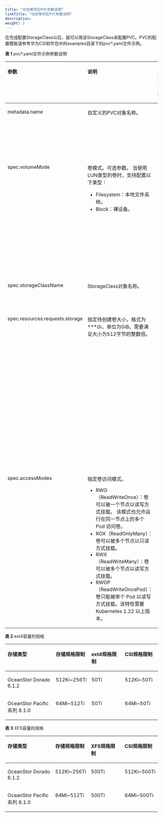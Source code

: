 ```yaml
---
title: "动态卷供应PVC参数说明"
linkTitle: "动态卷供应PVC参数说明"
description: 
weight: 3
---
```


在完成配置StorageClass以后，就可以用该StorageClass来配置PVC。PVC的配置模板请参考华为CSI软件包中的examples目录下的pvc\*.yaml文件示例。

**表 1**  pvc\*.yaml文件示例参数说明

<a name="zh-cn_topic_0150885187_table195731435604"></a>
<table><thead align="left"><tr id="zh-cn_topic_0150885187_row35732351904"><th class="cellrowborder" valign="top" width="15.721572157215721%" id="mcps1.2.6.1.1"><p id="zh-cn_topic_0150885187_p1257333517017"><a name="zh-cn_topic_0150885187_p1257333517017"></a><a name="zh-cn_topic_0150885187_p1257333517017"></a>参数</p>
</th>
<th class="cellrowborder" valign="top" width="24.652465246524653%" id="mcps1.2.6.1.2"><p id="zh-cn_topic_0150885187_p1457323512015"><a name="zh-cn_topic_0150885187_p1457323512015"></a><a name="zh-cn_topic_0150885187_p1457323512015"></a>说明</p>
</th>
<th class="cellrowborder" valign="top" width="6.9006900690069015%" id="mcps1.2.6.1.3"><p id="p1173514981420"><a name="p1173514981420"></a><a name="p1173514981420"></a>必选参数</p>
</th>
<th class="cellrowborder" valign="top" width="8.8008800880088%" id="mcps1.2.6.1.4"><p id="p1589881291419"><a name="p1589881291419"></a><a name="p1589881291419"></a>默认值</p>
</th>
<th class="cellrowborder" valign="top" width="43.92439243924392%" id="mcps1.2.6.1.5"><p id="zh-cn_topic_0150885187_p85734352017"><a name="zh-cn_topic_0150885187_p85734352017"></a><a name="zh-cn_topic_0150885187_p85734352017"></a>备注</p>
</th>
</tr>
</thead>
<tbody><tr id="zh-cn_topic_0150885187_row5573635907"><td class="cellrowborder" valign="top" width="15.721572157215721%" headers="mcps1.2.6.1.1 "><p id="zh-cn_topic_0150885187_p3573335305"><a name="zh-cn_topic_0150885187_p3573335305"></a><a name="zh-cn_topic_0150885187_p3573335305"></a>metadata.name</p>
</td>
<td class="cellrowborder" valign="top" width="24.652465246524653%" headers="mcps1.2.6.1.2 "><p id="zh-cn_topic_0150885187_p205736355017"><a name="zh-cn_topic_0150885187_p205736355017"></a><a name="zh-cn_topic_0150885187_p205736355017"></a>自定义的PVC对象名称。</p>
</td>
<td class="cellrowborder" valign="top" width="6.9006900690069015%" headers="mcps1.2.6.1.3 "><p id="p7736109151413"><a name="p7736109151413"></a><a name="p7736109151413"></a>是</p>
</td>
<td class="cellrowborder" valign="top" width="8.8008800880088%" headers="mcps1.2.6.1.4 "><p id="p1589841231412"><a name="p1589841231412"></a><a name="p1589841231412"></a>-</p>
</td>
<td class="cellrowborder" valign="top" width="43.92439243924392%" headers="mcps1.2.6.1.5 "><p id="zh-cn_topic_0150885187_p179301591191"><a name="zh-cn_topic_0150885187_p179301591191"></a><a name="zh-cn_topic_0150885187_p179301591191"></a>以Kubernetes v1.22.1为例，支持数字、小写字母、中划线（-）和点（.）的组合，并且必须以字母数字开头和结尾。</p>
</td>
</tr>
<tr id="zh-cn_topic_0150885187_row696316316238"><td class="cellrowborder" valign="top" width="15.721572157215721%" headers="mcps1.2.6.1.1 "><p id="zh-cn_topic_0150885187_p1896393118231"><a name="zh-cn_topic_0150885187_p1896393118231"></a><a name="zh-cn_topic_0150885187_p1896393118231"></a>spec.volumeMode</p>
</td>
<td class="cellrowborder" valign="top" width="24.652465246524653%" headers="mcps1.2.6.1.2 "><p id="p1610614478451"><a name="p1610614478451"></a><a name="p1610614478451"></a>卷模式。可选参数。 当使用LUN类型的卷时，支持配置以下类型：</p>
<a name="ul823916101324"></a><a name="ul823916101324"></a><ul id="ul823916101324"><li>Filesystem：本地文件系统。</li><li>Block：裸设备。</li></ul>
</td>
<td class="cellrowborder" valign="top" width="6.9006900690069015%" headers="mcps1.2.6.1.3 "><p id="p1373612911410"><a name="p1373612911410"></a><a name="p1373612911410"></a>否</p>
</td>
<td class="cellrowborder" valign="top" width="8.8008800880088%" headers="mcps1.2.6.1.4 "><p id="p0898191211148"><a name="p0898191211148"></a><a name="p0898191211148"></a>Filesystem</p>
</td>
<td class="cellrowborder" valign="top" width="43.92439243924392%" headers="mcps1.2.6.1.5 "><p id="p62045214421"><a name="p62045214421"></a><a name="p62045214421"></a>该参数在挂载PV时生效，默认为Filesystem。</p>
<a name="ul1518211174214"></a><a name="ul1518211174214"></a><ul id="ul1518211174214"><li>Filesystem表示在容器通过一个本地文件系统访问PV，本地文件系统类型为指定StorageClass中的fsType字段指定, Dtree类型存储也使用此参数进行描述。</li><li>Block表示使用裸卷的方式访问访问PV。</li></ul>
</td>
</tr>
<tr id="zh-cn_topic_0150885187_row25733352019"><td class="cellrowborder" valign="top" width="15.721572157215721%" headers="mcps1.2.6.1.1 "><p id="zh-cn_topic_0150885187_p357320351304"><a name="zh-cn_topic_0150885187_p357320351304"></a><a name="zh-cn_topic_0150885187_p357320351304"></a>spec.storageClassName</p>
</td>
<td class="cellrowborder" valign="top" width="24.652465246524653%" headers="mcps1.2.6.1.2 "><p id="zh-cn_topic_0150885187_p135732351909"><a name="zh-cn_topic_0150885187_p135732351909"></a><a name="zh-cn_topic_0150885187_p135732351909"></a>StorageClass对象名称。</p>
</td>
<td class="cellrowborder" valign="top" width="6.9006900690069015%" headers="mcps1.2.6.1.3 "><p id="p127361496143"><a name="p127361496143"></a><a name="p127361496143"></a>是</p>
</td>
<td class="cellrowborder" valign="top" width="8.8008800880088%" headers="mcps1.2.6.1.4 "><p id="p1989831211414"><a name="p1989831211414"></a><a name="p1989831211414"></a>-</p>
</td>
<td class="cellrowborder" valign="top" width="43.92439243924392%" headers="mcps1.2.6.1.5 "><p id="p1521791621216"><a name="p1521791621216"></a><a name="p1521791621216"></a>业务需要的StorageClass对象名称。</p>
</td>
</tr>
<tr id="zh-cn_topic_0150885187_row1157316351102"><td class="cellrowborder" valign="top" width="15.721572157215721%" headers="mcps1.2.6.1.1 "><p id="zh-cn_topic_0150885187_p9573035309"><a name="zh-cn_topic_0150885187_p9573035309"></a><a name="zh-cn_topic_0150885187_p9573035309"></a>spec.resources.requests.storage</p>
</td>
<td class="cellrowborder" valign="top" width="24.652465246524653%" headers="mcps1.2.6.1.2 "><p id="zh-cn_topic_0150885187_p1573183510015"><a name="zh-cn_topic_0150885187_p1573183510015"></a><a name="zh-cn_topic_0150885187_p1573183510015"></a>指定待创建卷大小，格式为***Gi，单位为GiB。需要满足大小为512字节的整数倍。</p>
</td>
<td class="cellrowborder" valign="top" width="6.9006900690069015%" headers="mcps1.2.6.1.3 "><p id="p87363981412"><a name="p87363981412"></a><a name="p87363981412"></a>是</p>
</td>
<td class="cellrowborder" valign="top" width="8.8008800880088%" headers="mcps1.2.6.1.4 "><p id="p489841251410"><a name="p489841251410"></a><a name="p489841251410"></a>10Gi</p>
</td>
<td class="cellrowborder" valign="top" width="43.92439243924392%" headers="mcps1.2.6.1.5 "><p id="p1525217519276"><a name="p1525217519276"></a><a name="p1525217519276"></a>PVC容量的规格取决于存储规格限制和主机规格限制。以OceanStor Dorado 6.1.2/OceanStor Pacific系列 8.1.0对接CentOS 7为例，当使用的是ext4文件系统时，容量限制见<a href="#zh-cn_topic_0150885187_table178824527142">表2</a>；当使用的是XFS文件系统时，容量限制见<a href="#zh-cn_topic_0150885187_table101951367104">表3</a>。如果使用的是NFS或者裸设备，容量需满足使用的华为存储设备型号和版本所要求的规格约束。</p>
<p id="p63667162711"><a name="p63667162711"></a><a name="p63667162711"></a>如果PVC容量不在规格范围内，可能会由于存储规格限制或主机文件系统规格限制导致创建PVC或Pod失败。</p>
</td>
</tr>
<tr id="zh-cn_topic_0150885187_row6573635502"><td class="cellrowborder" valign="top" width="15.721572157215721%" headers="mcps1.2.6.1.1 "><p id="zh-cn_topic_0150885187_p1657333515012"><a name="zh-cn_topic_0150885187_p1657333515012"></a><a name="zh-cn_topic_0150885187_p1657333515012"></a>spec.accessModes</p>
</td>
<td class="cellrowborder" valign="top" width="24.652465246524653%" headers="mcps1.2.6.1.2 "><p id="p51122302293"><a name="p51122302293"></a><a name="p51122302293"></a>指定卷访问模式。</p>
<a name="ul69743301323"></a><a name="ul69743301323"></a><ul id="ul69743301323"><li><span>RWO</span>（ReadWriteOnce）：卷可以被一个节点以读写方式挂载。 该模式也允许运行在同一节点上的多个 Pod 访问卷。</li><li><span>ROX</span>（ReadOnlyMany）：卷可以被多个节点以只读方式挂载。</li><li><span>RWX</span>（ReadWriteMany）：卷可以被多个节点以读写方式挂载。</li><li><span>RWOP</span>（ReadWriteOncePod）：卷只能被单个 Pod 以读写方式挂载。该特性需要 Kubernetes 1.22 以上版本。</li></ul>
</td>
<td class="cellrowborder" valign="top" width="6.9006900690069015%" headers="mcps1.2.6.1.3 "><p id="p87361891145"><a name="p87361891145"></a><a name="p87361891145"></a>是</p>
</td>
<td class="cellrowborder" valign="top" width="8.8008800880088%" headers="mcps1.2.6.1.4 "><p id="p1589841251413"><a name="p1589841251413"></a><a name="p1589841251413"></a>ReadWriteOnce</p>
</td>
<td class="cellrowborder" valign="top" width="43.92439243924392%" headers="mcps1.2.6.1.5 "><a name="ul16793434324"></a><a name="ul16793434324"></a><ul id="ul16793434324"><li><span>RWO/ROX/RWOP：</span>所有类型卷均支持，<span>RWOP</span>需<span>Kubernetes 1.22</span>版本以上支持。请参考<a href="/css-docs/v4.5.0/common-operations/enabling-the-readwriteoncepod-feature-gate">开启ReadWriteOncePod功能门</a>章节，检查您的<span>Kubernetes</span>集群是否开启该特性。</li><li><span>RWX</span>支持情况如下：<a name="ul201701421154515"></a><a name="ul201701421154515"></a><ul id="ul201701421154515"><li><a href="/css-docs/v4.5.0/storage-backend-management/managing-storage-backends/creating-a-storage-backend/storage-backend-parameters#li277121152812">NAS存储</a>：所有卷均支持。</li><li><a href="/css-docs/v4.5.0/storage-backend-management/managing-storage-backends/creating-a-storage-backend/storage-backend-parameters#zh-cn_topic_0000001324610777_li5135242193418">SAN存储</a>：仅volumeMode设置为Block的卷支持。</li></ul>
</li></ul>
</td>
</tr>
</tbody>
</table>

**表 2**  ext4容量的规格

<a name="zh-cn_topic_0150885187_table178824527142"></a>
<table><thead align="left"><tr id="zh-cn_topic_0150885187_row12882145215140"><th class="cellrowborder" valign="top" width="33.23%" id="mcps1.2.5.1.1"><p id="zh-cn_topic_0150885187_p18826529140"><a name="zh-cn_topic_0150885187_p18826529140"></a><a name="zh-cn_topic_0150885187_p18826529140"></a>存储类型</p>
</th>
<th class="cellrowborder" valign="top" width="19.89%" id="mcps1.2.5.1.2"><p id="zh-cn_topic_0150885187_p28820526146"><a name="zh-cn_topic_0150885187_p28820526146"></a><a name="zh-cn_topic_0150885187_p28820526146"></a>存储规格限制</p>
</th>
<th class="cellrowborder" valign="top" width="23.44%" id="mcps1.2.5.1.3"><p id="zh-cn_topic_0150885187_p58821552161412"><a name="zh-cn_topic_0150885187_p58821552161412"></a><a name="zh-cn_topic_0150885187_p58821552161412"></a>ext4规格限制</p>
</th>
<th class="cellrowborder" valign="top" width="23.44%" id="mcps1.2.5.1.4"><p id="zh-cn_topic_0150885187_p9882252201418"><a name="zh-cn_topic_0150885187_p9882252201418"></a><a name="zh-cn_topic_0150885187_p9882252201418"></a>CSI规格限制</p>
</th>
</tr>
</thead>
<tbody><tr id="zh-cn_topic_0150885187_row11882205261417"><td class="cellrowborder" valign="top" width="33.23%" headers="mcps1.2.5.1.1 "><p id="zh-cn_topic_0150885187_p1788211526142"><a name="zh-cn_topic_0150885187_p1788211526142"></a><a name="zh-cn_topic_0150885187_p1788211526142"></a>OceanStor Dorado 6.1.2</p>
</td>
<td class="cellrowborder" valign="top" width="19.89%" headers="mcps1.2.5.1.2 "><p id="zh-cn_topic_0150885187_p265163441310"><a name="zh-cn_topic_0150885187_p265163441310"></a><a name="zh-cn_topic_0150885187_p265163441310"></a>512Ki~256Ti</p>
</td>
<td class="cellrowborder" valign="top" width="23.44%" headers="mcps1.2.5.1.3 "><p id="zh-cn_topic_0150885187_p1988245219141"><a name="zh-cn_topic_0150885187_p1988245219141"></a><a name="zh-cn_topic_0150885187_p1988245219141"></a><span>50Ti</span></p>
</td>
<td class="cellrowborder" valign="top" width="23.44%" headers="mcps1.2.5.1.4 "><p id="zh-cn_topic_0150885187_p15882185241416"><a name="zh-cn_topic_0150885187_p15882185241416"></a><a name="zh-cn_topic_0150885187_p15882185241416"></a>512Ki~50Ti</p>
</td>
</tr>
<tr id="zh-cn_topic_0150885187_row1230184492014"><td class="cellrowborder" valign="top" width="33.23%" headers="mcps1.2.5.1.1 "><p id="zh-cn_topic_0150885187_p9499133571212"><a name="zh-cn_topic_0150885187_p9499133571212"></a><a name="zh-cn_topic_0150885187_p9499133571212"></a>OceanStor Pacific系列 8.1.0</p>
</td>
<td class="cellrowborder" valign="top" width="19.89%" headers="mcps1.2.5.1.2 "><p id="zh-cn_topic_0150885187_p7650193417133"><a name="zh-cn_topic_0150885187_p7650193417133"></a><a name="zh-cn_topic_0150885187_p7650193417133"></a>64Mi~512Ti</p>
</td>
<td class="cellrowborder" valign="top" width="23.44%" headers="mcps1.2.5.1.3 "><p id="zh-cn_topic_0150885187_p1424338151414"><a name="zh-cn_topic_0150885187_p1424338151414"></a><a name="zh-cn_topic_0150885187_p1424338151414"></a><span>50Ti</span></p>
</td>
<td class="cellrowborder" valign="top" width="23.44%" headers="mcps1.2.5.1.4 "><p id="zh-cn_topic_0150885187_p138617554183"><a name="zh-cn_topic_0150885187_p138617554183"></a><a name="zh-cn_topic_0150885187_p138617554183"></a>64Mi~50Ti</p>
</td>
</tr>
</tbody>
</table>

**表 3**  XFS容量的规格

<a name="zh-cn_topic_0150885187_table101951367104"></a>
<table><thead align="left"><tr id="zh-cn_topic_0150885187_row17195566105"><th class="cellrowborder" valign="top" width="33.07330733073307%" id="mcps1.2.5.1.1"><p id="zh-cn_topic_0150885187_p51951067101"><a name="zh-cn_topic_0150885187_p51951067101"></a><a name="zh-cn_topic_0150885187_p51951067101"></a>存储类型</p>
</th>
<th class="cellrowborder" valign="top" width="20.412041204120417%" id="mcps1.2.5.1.2"><p id="zh-cn_topic_0150885187_p141951062104"><a name="zh-cn_topic_0150885187_p141951062104"></a><a name="zh-cn_topic_0150885187_p141951062104"></a>存储规格限制</p>
</th>
<th class="cellrowborder" valign="top" width="23.512351235123514%" id="mcps1.2.5.1.3"><p id="zh-cn_topic_0150885187_p17195136151010"><a name="zh-cn_topic_0150885187_p17195136151010"></a><a name="zh-cn_topic_0150885187_p17195136151010"></a>XFS规格限制</p>
</th>
<th class="cellrowborder" valign="top" width="23.002300230023007%" id="mcps1.2.5.1.4"><p id="zh-cn_topic_0150885187_p1819520616108"><a name="zh-cn_topic_0150885187_p1819520616108"></a><a name="zh-cn_topic_0150885187_p1819520616108"></a>CSI规格限制</p>
</th>
</tr>
</thead>
<tbody><tr id="zh-cn_topic_0150885187_row12195156161015"><td class="cellrowborder" valign="top" width="33.07330733073307%" headers="mcps1.2.5.1.1 "><p id="zh-cn_topic_0150885187_p1919526121011"><a name="zh-cn_topic_0150885187_p1919526121011"></a><a name="zh-cn_topic_0150885187_p1919526121011"></a>OceanStor Dorado 6.1.2</p>
</td>
<td class="cellrowborder" valign="top" width="20.412041204120417%" headers="mcps1.2.5.1.2 "><p id="zh-cn_topic_0150885187_p131951613101"><a name="zh-cn_topic_0150885187_p131951613101"></a><a name="zh-cn_topic_0150885187_p131951613101"></a>512Ki~256Ti</p>
</td>
<td class="cellrowborder" valign="top" width="23.512351235123514%" headers="mcps1.2.5.1.3 "><p id="zh-cn_topic_0150885187_p919518613107"><a name="zh-cn_topic_0150885187_p919518613107"></a><a name="zh-cn_topic_0150885187_p919518613107"></a><span>500Ti</span></p>
</td>
<td class="cellrowborder" valign="top" width="23.002300230023007%" headers="mcps1.2.5.1.4 "><p id="zh-cn_topic_0150885187_p15195865109"><a name="zh-cn_topic_0150885187_p15195865109"></a><a name="zh-cn_topic_0150885187_p15195865109"></a>512Ki~500Ti</p>
</td>
</tr>
<tr id="zh-cn_topic_0150885187_row171951969107"><td class="cellrowborder" valign="top" width="33.07330733073307%" headers="mcps1.2.5.1.1 "><p id="zh-cn_topic_0150885187_p1519514631010"><a name="zh-cn_topic_0150885187_p1519514631010"></a><a name="zh-cn_topic_0150885187_p1519514631010"></a>OceanStor Pacific系列 8.1.0</p>
</td>
<td class="cellrowborder" valign="top" width="20.412041204120417%" headers="mcps1.2.5.1.2 "><p id="zh-cn_topic_0150885187_p1619519612104"><a name="zh-cn_topic_0150885187_p1619519612104"></a><a name="zh-cn_topic_0150885187_p1619519612104"></a>64Mi~512Ti</p>
</td>
<td class="cellrowborder" valign="top" width="23.512351235123514%" headers="mcps1.2.5.1.3 "><p id="zh-cn_topic_0150885187_p171963681017"><a name="zh-cn_topic_0150885187_p171963681017"></a><a name="zh-cn_topic_0150885187_p171963681017"></a><span>500Ti</span></p>
</td>
<td class="cellrowborder" valign="top" width="23.002300230023007%" headers="mcps1.2.5.1.4 "><p id="zh-cn_topic_0150885187_p3196126121011"><a name="zh-cn_topic_0150885187_p3196126121011"></a><a name="zh-cn_topic_0150885187_p3196126121011"></a>64Mi~500Ti</p>
</td>
</tr>
</tbody>
</table>

